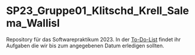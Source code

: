 # SP23_Gruppe01_Klitschd_Krell_Salema_Wallisl

Repository für das Softwarepraktikum 2023. In der [To-Do-List](to_do_list.md) findet ihr Aufgaben die wir bis zum angegebenen Datum erledigen sollten.
